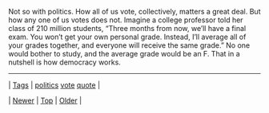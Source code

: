 <!--
title: Not so with politics. How all of us vote, collectively, matters a great deal. But how any one of us votes does not. Imagine a college professor told her class of 210 million students, &ldquo;Three months from now, we&rsquo;ll have a final exam. You won&rsquo;t get your own personal grade. Instead, I&rsquo;ll average all of your grades together, and everyone will receive the same grade.&rdquo; No one would bother to study, and the average grade would be an F. That in a nutshell is how democracy works.
date: 2020-06-28T15:27:00.136Z
tags: politics, vote, quote
-->




Not so with politics. How all of us vote, collectively, matters a great deal. But how any one of us votes does not. Imagine a college professor told her class of 210 million students, “Three months from now, we’ll have a final exam. You won’t get your own personal grade. Instead, I’ll average all of your grades together, and everyone will receive the same grade.” No one would bother to study, and the average grade would be an F. That in a nutshell is how democracy works.

<!--BOTTOM-POST-NAVIGATION-->
---

| [Tags](tags.md) | [politics](tag-politics.md) [vote](tag-vote.md) [quote](tag-quote.md) |

| [Newer](152989553654.md) | [Top](index.md) | [Older](153032332300.md) |